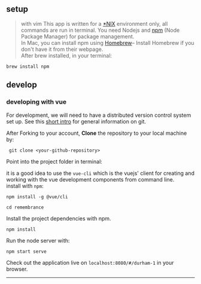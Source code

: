 ## setup
> with vim
This app is written for a [*NIX](https://en.wikipedia.org/wiki/Unix-like) environment only, all commands are run in terminal.
You need Nodejs and [npm](https://www.npmjs.com/) (Node Package Manager) for package management.     
In Mac, you can install npm using [Homebrew](http://brew.sh/)– Install Homebrew if you don't have it from their webpage.     
After brew installed, in your terminal:

```brew install npm```     




## develop  
### developing with vue   
For development, we will need to have a distributed version control system set up. See this [short intro](https://storage.googleapis.com/arminakhavan-dot-co/introgit/intro_to_git.html#6) for general information on git.


After Forking to your account, __Clone__ the repository to your local machine by:      

``` git clone <your-github-repository>```


Point into the project folder in terminal:     


it is a good idea to use the `vue-cli` which is the vuejs' client for creating and working with the vue development components from command line.    
install with `npm`:
```
npm install -g @vue/cli
```


```cd remembrance```


Install the project dependencies with npm.   


```
npm install
```   
Run the node server with:    

```
npm start serve
```

Check out the application live on `localhost:8080/#/durham-1` in your browser.








---

